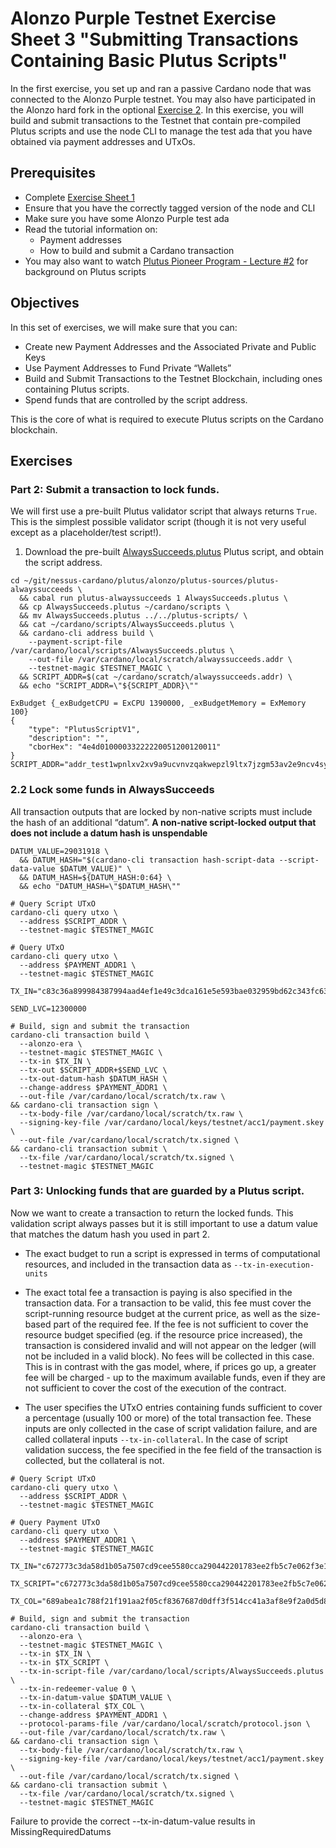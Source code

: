 # Alonzo Purple Testnet Exercise Sheet 3 "Submitting Transactions Containing Basic Plutus Scripts"

In the first exercise, you set up and ran a passive Cardano node that was connected to the Alonzo Purple testnet.  You may also have participated in the Alonzo hard fork in the optional [Exercise 2](2_Alonzo-purple-exercise-2.md).  In this exercise, you will build and submit transactions to the Testnet that contain pre-compiled Plutus scripts and use the node CLI to manage the test ada that you have obtained via payment addresses and UTxOs.

## Prerequisites

- Complete [Exercise Sheet 1](1_Alonzo-purple-exercise-1.md)
- Ensure that you have the correctly tagged version of the node and CLI
- Make sure you have some Alonzo Purple test ada
- Read the tutorial information on:
	- Payment addresses
	- How to build and submit a Cardano transaction
- You may also want to watch [Plutus Pioneer Program - Lecture #2](https://youtu.be/E5KRk5y9KjQ) for background on Plutus scripts

## Objectives

In this set of exercises, we will make sure that you can:

- Create new Payment Addresses and the Associated Private and Public Keys
- Use Payment Addresses to Fund Private “Wallets”
- Build and Submit Transactions to the Testnet Blockchain, including ones containing Plutus scripts.
- Spend funds that are controlled by the script address.

This is the core of what is required to execute Plutus scripts on the Cardano blockchain.

## Exercises

### Part 2:  Submit a transaction to lock funds.

We will first use a pre-built Plutus validator script that always returns `True`. This is the simplest possible validator script (though it is not very useful except as a placeholder/test script!).

1. Download the pre-built [AlwaysSucceeds.plutus](/resources/plutus-scripts/AlwaysSucceeds.plutus) Plutus script, and obtain the script address.

```
cd ~/git/nessus-cardano/plutus/alonzo/plutus-sources/plutus-alwayssucceeds \
  && cabal run plutus-alwayssucceeds 1 AlwaysSucceeds.plutus \
  && cp AlwaysSucceeds.plutus ~/cardano/scripts \
  && mv AlwaysSucceeds.plutus ../../plutus-scripts/ \
  && cat ~/cardano/scripts/AlwaysSucceeds.plutus \
  && cardano-cli address build \
    --payment-script-file /var/cardano/local/scripts/AlwaysSucceeds.plutus \
    --out-file /var/cardano/local/scratch/alwayssucceeds.addr \
    --testnet-magic $TESTNET_MAGIC \
  && SCRIPT_ADDR=$(cat ~/cardano/scratch/alwayssucceeds.addr) \
  && echo "SCRIPT_ADDR=\"${SCRIPT_ADDR}\""

ExBudget {_exBudgetCPU = ExCPU 1390000, _exBudgetMemory = ExMemory 100}
{
    "type": "PlutusScriptV1",
    "description": "",
    "cborHex": "4e4d01000033222220051200120011"
}
SCRIPT_ADDR="addr_test1wpnlxv2xv9a9ucvnvzqakwepzl9ltx7jzgm53av2e9ncv4sysemm8"
```

### 2.2 Lock some funds in AlwaysSucceeds

All transaction outputs that are locked by non-native scripts must include
the hash of an additional “datum”. **A non-native script-locked output that does not include a datum hash is unspendable**

```
DATUM_VALUE=29031918 \
  && DATUM_HASH="$(cardano-cli transaction hash-script-data --script-data-value $DATUM_VALUE)" \
  && DATUM_HASH=${DATUM_HASH:0:64} \
  && echo "DATUM_HASH=\"$DATUM_HASH\""

# Query Script UTxO
cardano-cli query utxo \
  --address $SCRIPT_ADDR \
  --testnet-magic $TESTNET_MAGIC

# Query UTxO
cardano-cli query utxo \
  --address $PAYMENT_ADDR1 \
  --testnet-magic $TESTNET_MAGIC

TX_IN="c83c36a899984387994aad4ef1e49c3dca161e5e593bae032959bd62c343fc63#0"

SEND_LVC=12300000

# Build, sign and submit the transaction
cardano-cli transaction build \
  --alonzo-era \
  --testnet-magic $TESTNET_MAGIC \
  --tx-in $TX_IN \
  --tx-out $SCRIPT_ADDR+$SEND_LVC \
  --tx-out-datum-hash $DATUM_HASH \
  --change-address $PAYMENT_ADDR1 \
  --out-file /var/cardano/local/scratch/tx.raw \
&& cardano-cli transaction sign \
  --tx-body-file /var/cardano/local/scratch/tx.raw \
  --signing-key-file /var/cardano/local/keys/testnet/acc1/payment.skey \
  --out-file /var/cardano/local/scratch/tx.signed \
&& cardano-cli transaction submit \
  --tx-file /var/cardano/local/scratch/tx.signed \
  --testnet-magic $TESTNET_MAGIC
```

### Part 3:  Unlocking funds that are guarded by a Plutus script.

Now we want to create a transaction to return the locked funds. This validation script always passes but it is still important to use a datum value that matches the datum hash you used in part 2.

* The exact budget to run a script is expressed in terms of computational resources, and
included in the transaction data as `--tx-in-execution-units`

* The exact total fee a transaction is paying is also specified in the transaction data. For a transaction to be valid, this fee must cover the script-running resource budget at the current price, as well as the size-based part of the required fee. If the fee is not sufficient to
cover the resource budget specified (eg. if the resource price increased), the transaction is considered invalid and will not appear on the ledger (will not be included in a valid block). No fees will be collected in this case. This is in contrast with the gas model, where, if prices go
up, a greater fee will be charged - up to the maximum available funds, even if they are not sufficient to cover the cost of the execution of the contract.

* The user specifies the UTxO entries containing funds sufficient to cover a percentage (usually 100 or more) of the total transaction fee. These inputs are only collected in the case of script validation failure, and are called collateral inputs `--tx-in-collateral`. In the case of script validation success, the fee specified in the fee field of the transaction is collected, but the collateral is not.

```
# Query Script UTxO
cardano-cli query utxo \
  --address $SCRIPT_ADDR \
  --testnet-magic $TESTNET_MAGIC

# Query Payment UTxO
cardano-cli query utxo \
  --address $PAYMENT_ADDR1 \
  --testnet-magic $TESTNET_MAGIC

TX_IN="c672773c3da58d1b05a7507cd9cee5580cca290442201783ee2fb5c7e062f3e1#0"

TX_SCRIPT="c672773c3da58d1b05a7507cd9cee5580cca290442201783ee2fb5c7e062f3e1#1"

TX_COL="689abea1c788f21f191aa2f05cf8367687d0dff3f514cc41a3af8e9f2a0d5d8b#4"

# Build, sign and submit the transaction
cardano-cli transaction build \
  --alonzo-era \
  --testnet-magic $TESTNET_MAGIC \
  --tx-in $TX_IN \
  --tx-in $TX_SCRIPT \
  --tx-in-script-file /var/cardano/local/scripts/AlwaysSucceeds.plutus \
  --tx-in-redeemer-value 0 \
  --tx-in-datum-value $DATUM_VALUE \
  --tx-in-collateral $TX_COL \
  --change-address $PAYMENT_ADDR1 \
  --protocol-params-file /var/cardano/local/scratch/protocol.json \
  --out-file /var/cardano/local/scratch/tx.raw \
&& cardano-cli transaction sign \
  --tx-body-file /var/cardano/local/scratch/tx.raw \
  --signing-key-file /var/cardano/local/keys/testnet/acc1/payment.skey \
  --out-file /var/cardano/local/scratch/tx.signed \
&& cardano-cli transaction submit \
  --tx-file /var/cardano/local/scratch/tx.signed \
  --testnet-magic $TESTNET_MAGIC
```

Failure to provide the correct --tx-in-datum-value results in MissingRequiredDatums
